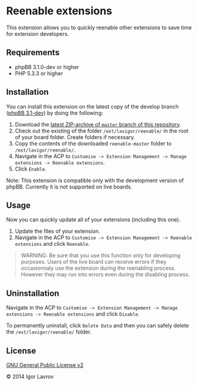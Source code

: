 Reenable extensions
===================

This extension allows you to quickly reenable other extensions to save time for extension developers.

## Requirements
* phpBB 3.1.0-dev or higher
* PHP 5.3.3 or higher

## Installation
You can install this extension on the latest copy of the develop branch ([phpBB 3.1-dev](https://github.com/phpbb/phpbb3)) by doing the following:

1. Download the [latest ZIP-archive of `master` branch of this repository](https://github.com/lavigor/reenable/archive/master.zip).
2. Check out the existing of the folder `/ext/lavigor/reenable/` in the root of your board folder. Create folders if necessary.
3. Copy the contents of the downloaded `reenable-master` folder to `/ext/lavigor/reenable/`.
4. Navigate in the ACP to `Customise -> Extension Management -> Manage extensions -> Reenable extensions`.
5. Click `Enable`.

Note: This extension is compatible only with the development version of phpBB. Currently it is not supported on live boards.

## Usage
Now you can quickly update all of your extensions (including this one).

1. Update the files of your extension.
2. Navigate in the ACP to `Customise -> Extension Management -> Reenable extensions` and click `Reenable`.

> WARNING: Be sure that you use this function only for developing purposes. Users of the live board can receive errors if they occasionnaly use the extension during the reenabling process.
> However they may run into errors even during the disabling process.

## Uninstallation
Navigate in the ACP to `Customise -> Extension Management -> Manage extensions -> Reenable extensions` and click `Disable`.

To permanently uninstall, click `Delete Data` and then you can safely delete the `/ext/lavigor/reenable/` folder.

## License
[GNU General Public License v2](http://opensource.org/licenses/GPL-2.0)

© 2014 Igor Lavrov